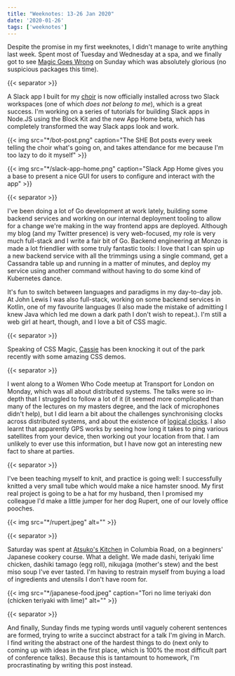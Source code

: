 ```yaml
---
title: "Weeknotes: 13-26 Jan 2020"
date: '2020-01-26'
tags: ['weeknotes']
---
```


Despite the promise in my first weeknotes, I didn't manage to write anything last week. Spent most of Tuesday and Wednesday at a spa, and we finally got to see [Magic Goes Wrong](https://www.nimaxtheatres.com/shows/magic-goes-wrong/) on Sunday which was absolutely glorious (no suspicious packages this time). 

{{< separator >}}

A Slack app I built for my [choir](https://shechoir.com/london) is now officially installed across two Slack workspaces (one of which *does not belong to me*), which is a great success. I'm working on a series of tutorials for building Slack apps in Node.JS using the Block Kit and the new App Home beta, which has completely transformed the way Slack apps look and work.

{{< img src="*/bot-post.png" caption="The SHE Bot posts every week telling the choir what's going on, and takes attendance for me because I'm too lazy to do it myself" >}}

{{< img src="*/slack-app-home.png" caption="Slack App Home gives you a base to present a nice GUI for users to configure and interact with the app" >}}

{{< separator >}}

I've been doing a lot of Go development at work lately, building some backend services and working on our internal deployment tooling to allow for a change we're making in the way frontend apps are deployed. Although my blog (and my Twitter presence) is very web-focused, my role is very much full-stack and I write a fair bit of Go. Backend engineering at Monzo is made a lot friendlier with some truly fantastic tools: I love that I can spin up a new backend service with all the trimmings using a single command, get a Cassandra table up and running in a matter of minutes, and deploy my service using another command without having to do some kind of Kubernetes dance. 

It's fun to switch between languages and paradigms in my day-to-day job. At John Lewis I was also full-stack, working on some backend services in Kotlin, one of my favourite languages (I also made the mistake of admitting I knew Java which led me down a dark path I don't wish to repeat.). I'm still a web girl at heart, though, and I love a bit of CSS magic.

{{< separator >}}

Speaking of CSS Magic, [Cassie](https://codepen.io/cassie-codes/) has been knocking it out of the park recently with some amazing CSS demos. 

{{< separator >}}

I went along to a Women Who Code meetup at Transport for London on Monday, which was all about distributed systems. The talks were so in-depth that I struggled to follow a lot of it (it seemed more complicated than many of the lectures on my masters degree, and the lack of microphones didn't help), but I did learn a bit about the challenges synchronising clocks across distributed systems, and about the existence of [logical clocks](https://en.wikipedia.org/wiki/Logical_clock). I also learnt that apparently GPS works by seeing how long it takes to ping various satellites from your device, then working out your location from that. I am unlikely to ever use this information, but I have now got an interesting new fact to share at parties.

{{< separator >}}

I've been teaching myself to knit, and practice is going well:  I successfully knitted a very small tube which would make a nice hamster snood. My first real project is going to be a hat for my husband, then I promised my colleague I'd make a little jumper for her dog Rupert, one of our lovely office pooches.

{{< img src="*/rupert.jpeg" alt="" >}}


{{< separator >}}

Saturday was spent at [Atsuko's Kitchen](atsukoskitchen.com) in Columbia Road, on a beginners' Japanese cookery course. What a delight. We made dashi, teriyaki lime chicken, dashiki tamago (egg roll), nikujaga (mother's stew) and the best miso soup I've ever tasted. I'm having to restrain myself from buying a load of ingredients and utensils I don't have room for. 

{{< img src="*/japanese-food.jpeg" caption="Tori no lime teriyaki don (chicken teriyaki with lime)" alt="" >}}

{{< separator >}}

And finally, Sunday finds me typing words until vaguely coherent sentences are formed, trying to write a succinct abstract for a talk I'm giving in March. I find writing the abstract one of the hardest things to do (next only to coming up with ideas in the first place, which is 100% the most difficult part of conference talks). Because this is tantamount to homework, I'm procrastinating by writing this post instead. 


